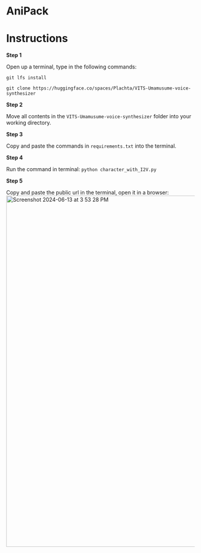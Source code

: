 # AniPack
# Instructions
<b>Step 1</b>

Open up a terminal, type in the following commands:

```git lfs install```

```git clone https://huggingface.co/spaces/Plachta/VITS-Umamusume-voice-synthesizer```

<b>Step 2</b>

Move all contents in the ```VITS-Umamusume-voice-synthesizer``` folder into your working directory.

<b>Step 3</b>

Copy and paste the commands in ```requirements.txt``` into the terminal.

<b>Step 4</b>

Run the command in terminal: ```python character_with_I2V.py```

<b>Step 5</b>

Copy and paste the public url in the terminal, open it in a browser: <img width="936" alt="Screenshot 2024-06-13 at 3 53 28 PM" src="https://github.com/ShellCodingGH/AniPack/assets/49096303/74696d0f-0d7d-4302-8ebc-5e0789c26ddf">
